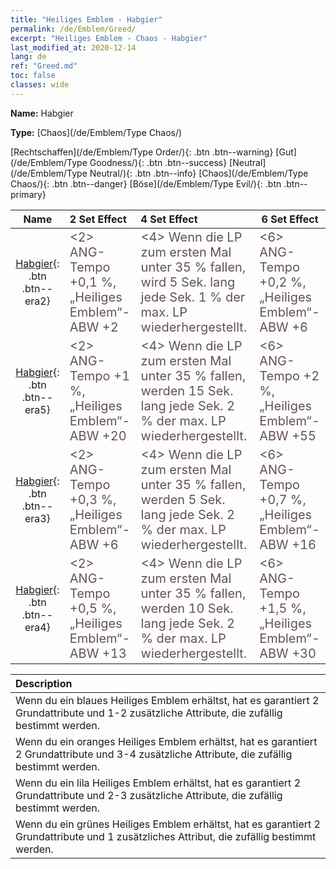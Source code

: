 ```yaml
---
title: "Heiliges Emblem - Habgier"
permalink: /de/Emblem/Greed/
excerpt: "Heiliges Emblem - Chaos - Habgier"
last_modified_at: 2020-12-14
lang: de
ref: "Greed.md"
toc: false
classes: wide
---
```


 **Name:** Habgier

 **Type:** [Chaos](/de/Emblem/Type Chaos/)

  [Rechtschaffen](/de/Emblem/Type Order/){: .btn .btn--warning}   [Gut](/de/Emblem/Type Goodness/){: .btn .btn--success}   [Neutral](/de/Emblem/Type Neutral/){: .btn .btn--info}   [Chaos](/de/Emblem/Type Chaos/){: .btn .btn--danger}   [Böse](/de/Emblem/Type Evil/){: .btn .btn--primary} 

  |         Name            |    2 Set Effect    |   4 Set Effect   | 6 Set Effect   | 
  |:-----------------------:|:-------------------|:-----------------|----------------| 
  | [Habgier](/de/Emblem/Greed/){: .btn .btn--era2} | <span style="color: #645252;font-size:20px"><2> ANG-Tempo +0,1 %, „Heiliges Emblem“-ABW +2</span> | <span style="color: #645252;font-size:20px"><4> Wenn die LP zum ersten Mal unter 35 % fallen, wird 5 Sek. lang jede Sek. 1 % der max. LP wiederhergestellt.</span> | <span style="color: #645252;font-size:20px"><6> ANG-Tempo +0,2 %, „Heiliges Emblem“-ABW +6</span> | 
  | [Habgier](/de/Emblem/Greed/){: .btn .btn--era5} | <span style="color: #645252;font-size:20px"><2> ANG-Tempo +1 %, „Heiliges Emblem“-ABW +20</span> | <span style="color: #645252;font-size:20px"><4> Wenn die LP zum ersten Mal unter 35 % fallen, werden 15 Sek. lang jede Sek. 2 % der max. LP wiederhergestellt.</span> | <span style="color: #645252;font-size:20px"><6> ANG-Tempo +2 %, „Heiliges Emblem“-ABW +55</span> | 
  | [Habgier](/de/Emblem/Greed/){: .btn .btn--era3} | <span style="color: #645252;font-size:20px"><2> ANG-Tempo +0,3 %, „Heiliges Emblem“-ABW +6</span> | <span style="color: #645252;font-size:20px"><4> Wenn die LP zum ersten Mal unter 35 % fallen, werden 5 Sek. lang jede Sek. 2 % der max. LP wiederhergestellt.</span> | <span style="color: #645252;font-size:20px"><6> ANG-Tempo +0,7 %, „Heiliges Emblem“-ABW +16</span> | 
  | [Habgier](/de/Emblem/Greed/){: .btn .btn--era4} | <span style="color: #645252;font-size:20px"><2> ANG-Tempo +0,5 %, „Heiliges Emblem“-ABW +13</span> | <span style="color: #645252;font-size:20px"><4> Wenn die LP zum ersten Mal unter 35 % fallen, werden 10 Sek. lang jede Sek. 2 % der max. LP wiederhergestellt.</span> | <span style="color: #645252;font-size:20px"><6> ANG-Tempo +1,5 %, „Heiliges Emblem“-ABW +30</span> | 

  |         Description            | 
  |:-------------------------------|
  | Wenn du ein blaues Heiliges Emblem erhältst, hat es garantiert 2 Grundattribute und 1-2 zusätzliche Attribute, die zufällig bestimmt werden. |
  | Wenn du ein oranges Heiliges Emblem erhältst, hat es garantiert 2 Grundattribute und 3-4 zusätzliche Attribute, die zufällig bestimmt werden. |
  | Wenn du ein lila Heiliges Emblem erhältst, hat es garantiert 2 Grundattribute und 2-3 zusätzliche Attribute, die zufällig bestimmt werden. |
  | Wenn du ein grünes Heiliges Emblem erhältst, hat es garantiert 2 Grundattribute und 1 zusätzliches Attribut, die zufällig bestimmt werden. |

